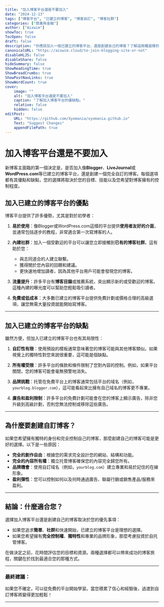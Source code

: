 ```yaml
---
title: "加入博客平台還是不要加入"
date: "2024-12-13"
tags: ["博客平台", "已建立的博客", "博客自訂", "博客社群"]
categories: ["商業與金融"]
author: ["Aixwim"]
showToc: true
TocOpen: false
draft: false
description: "你應該加入一個已建立的博客平台，還是創建自己的博客？了解這兩種選擇的優缺點。"
canonicalURL: "https://aixwim.cloud/to-join-blogging-site-or-not"
disableHLJS: false
disableShare: false
hideSummary: false
ShowReadingTime: true
ShowBreadCrumbs: true
ShowPostNavLinks: true
ShowWordCount: true
cover:
    image: ""
    alt: "加入博客平台還是不要加入"
    caption: "了解加入博客平台的優缺點。"
    relative: false
    hidden: false
editPost:
    URL: "https://github.com/Xyomania/xyomania.github.io"
    Text: "Suggest Changes"
    appendFilePath: true
---
```


# 加入博客平台還是不要加入

新博客主面臨的第一個決定是，是否加入像**Blogger**、**LiveJournal**或**WordPress.com**等已建立的博客平台，還是創建一個完全自訂的博客。每個選項都有其優點和缺點，您的選擇將取決於您的目標、技能以及您希望對博客擁有的控制程度。

## 加入已建立的博客平台的優點

博客平台提供了許多優勢，尤其是對於初學者：

1. **易於使用**：像Blogger或WordPress.com這樣的平台提供**使用者友好的介面**，並通常包括逐步的教程，非常適合第一次寫博客的人。

2. **內建社群**：加入一個受歡迎的平台可以讓您立即接觸到**已有的博客社群**。這有助於您：
   - 與志同道合的人建立聯繫。
   - 獲得關於您內容的回饋和建議。
   - 更快速地增加讀者，因為其他平台用戶可能會發現您的博客。

3. **流量提升**：許多平台有**博客目錄**或推薦系統，突出顯示新的或受歡迎的博客。這種內建的曝光度可以幫助您輕鬆吸引讀者。

4. **免費或低成本**：大多數已建立的博客平台提供免費計劃或價格合理的高級選項，讓您無需大量投資就能開始寫博客。

---

## 加入已建立的博客平台的缺點

雖然方便，但加入已建立的博客平台也有其局限性：

1. **自訂性有限**：使用預設的模板通常意味著您的博客可能與其他博客類似。如果視覺上的獨特性對您來說很重要，這可能是個缺點。

2. **所有權受限**：許多平台的條款和條件限制了您對內容的控制。例如，如果平台關閉，您的博客可能會毫無預警地消失。

3. **品牌挑戰**：托管在免費平台上的博客通常包括平台的域名（例如，`yourblog.blogger.com`），這可能看起來比擁有自己域名的博客更不專業。

4. **廣告和盈利限制**：許多平台的免費計劃可能會在您的博客上顯示廣告，除非您升級到高級計劃，否則您無法控制或移除這些廣告。

---

## 為什麼要創建自訂博客？

如果您希望擁有獨特的身份和完全控制自己的博客，那麼創建自己的博客可能是更好的選擇。以下是一些原因：

- **完全的創作自由**：根據您的需求完全設計您的網站、結構和功能。
- **完全的內容所有權**：獨立托管博客確保您的內容完全歸您所有。
- **品牌機會**：使用自訂域名（例如，`yourblog.com`）建立專業和易於記住的在線形象。
- **盈利彈性**：您可以控制如何以及何時通過廣告、聯屬行銷或銷售產品/服務來盈利。

---

## 結論：什麼適合您？

選擇加入博客平台還是創建自己的博客取決於您的優先事項：

- 如果您追求**簡單**、**社群**和快速開始，已建立的博客平台是理想的選擇。
- 如果您希望擁有**完全控制權**、**獨特性**和專業的品牌形象，那麼考慮投資於自托管博客。

在做決定之前，花時間評估您的目標和資源。兩種選擇都可以帶來成功的博客旅程，關鍵在於找到最適合您的那種方式。

---

### 最終建議：
如果您不確定，可以從免費的平台開始學習。當您積累了信心和經驗後，過渡到自訂博客將變得更加輕鬆！

---

